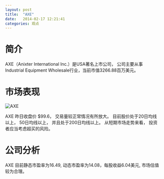 ```yaml
---
layout: post
title:  "AXE"
date:   2014-02-17 12:21:41
categories: 观点
---
```


# 简介
AXE（Anixter International Inc.）是USA著名上市公司，
公司主要从事Industrial Equipment Wholesale行业，当前市值3266.88百万美元。

# 市场表现

![AXE](http://finviz.com/chart.ashx?t=AXE&ty=c&ta=1&p=d&s=l)

AXE 昨日收盘价 $99.6，
交易量较正常情况有所放大。
目前股价处于20日均线以上，
50日均线以上，
并且处于200日均线以上。
从短期市场走势来看，
投资者应当考虑超买的风险。

# 公司分析
AXE 目前静态市盈率为16.49, 动态市盈率为14.08，每股收益6.04美元,
市场估值较为合理。
